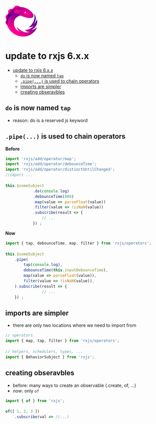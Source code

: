 ![](./0.png)
# update to rxjs 6.x.x


<!-- @import "[TOC]" {cmd="toc" depthFrom=1 depthTo=6 orderedList=false} -->

<!-- code_chunk_output -->

* [update to rxjs 6.x.x](#update-to-rxjs-6xx)
	* [`do` is now named `tap`](#do-is-now-named-tap)
	* [`.pipe(...)` is used to chain operators](#pipe-is-used-to-chain-operators)
	* [imports are simpler](#imports-are-simpler)
	* [creating obseravbles](#creating-obseravbles)

<!-- /code_chunk_output -->


## `do` is now named `tap`
* reason: do is a reserved js keyword

## `.pipe(...)` is used to chain operators

**Before**
```typescript
import 'rxjs/add/operator/map'; 
import 'rxjs/add/operator/debounceTime'; 
import 'rxjs/add/operator/distinctUntilChanged'; 
//import ...

this.$someSubject 
            .do(console.log)
            .debounceTime(800) 
            .map(value => parseFloat(value)) 
            .filter(value => !isNaN(value))
            .subscribe(result => {
                // ...
            }) ;
```

**Now**
```typescript
import { tap, debounceTime, map, filter } from 'rxjs/operators'; 

this.$someSubject 
    .pipe(
        tap(console.log),
        debounceTime(this.inputDebounceTime), 
        map(value => parseFloat(value)), 
        filter(value => !isNaN(value)), 
    ).subscribe(result => {
                // ...
    }) ;
```

## imports are simpler
* there are only two locations where we need to import from
```typescript
// operators
import { map, tap, filter } from 'rxjs/operators';

// helpers, schedulers, types, ...
import { BehaviorSubject } from 'rxjs';
```

## creating obseravbles
* before: many ways to create an observable (.create, of, ...)
* now: only `of`
```typescript
import { of } from 'rxjs';

of([ 1, 2, 3 ])
    .subscribe(val => //...)
```
